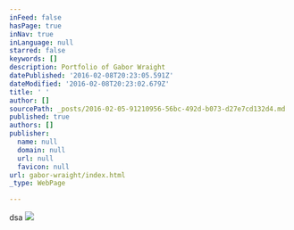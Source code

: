 ```yaml
---
inFeed: false
hasPage: true
inNav: true
inLanguage: null
starred: false
keywords: []
description: Portfolio of Gabor Wraight
datePublished: '2016-02-08T20:23:05.591Z'
dateModified: '2016-02-08T20:23:02.679Z'
title: ' '
author: []
sourcePath: _posts/2016-02-05-91210956-56bc-492d-b073-d27e7cd132d4.md
published: true
authors: []
publisher:
  name: null
  domain: null
  url: null
  favicon: null
url: gabor-wraight/index.html
_type: WebPage

---
```

dsa
![](https://the-grid-user-content.s3-us-west-2.amazonaws.com/f809c546-e0f0-4989-9679-8bc0fe8c0328.jpg)

# 
> 
>